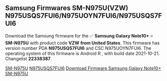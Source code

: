 <h2>Samsung Firmwares SM-N975U(VZW) N975USQS7FUI6/N975UOYN7FUI6/N975USQS7FUI6</h2>
Download the Samsung firmware for the ✅ <strong>Samsung Galaxy Note10+ </strong> ⭐ <strong>SM-N975U</strong> with product code <strong>VZW</strong> <strong> from United States</strong>. This firmware has version number PDA <strong>N975USQS7FUI6</strong> and CSC N975UOYN7FUI6. The operating system of this firmware is Android R , with build date 2021-10-21. Changelist <strong>22338387</strong>.


[SM-N975U](https://samfirm.shop/samsung/model/SM-N975U)
[N975USQS7FUI6](https://samfirm.shop/samsung/pda/N975USQS7FUI6)
[Download Firmware Samsung Galaxy Note10+ SM-N975U](https://samfirm.shop/samsung/firmware/467252)
